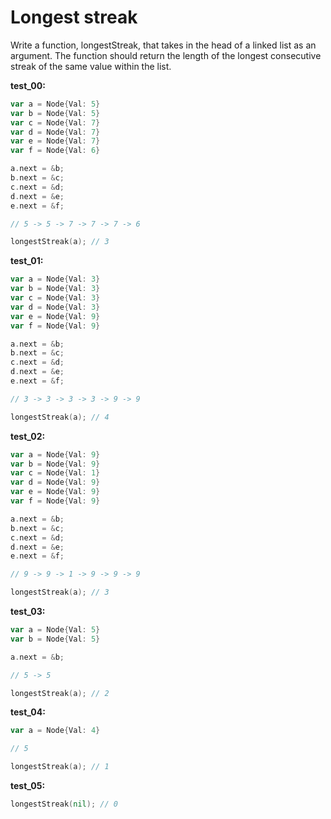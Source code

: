 # Longest streak

Write a function, longestStreak, that takes in the head of a linked list as an argument. The function should return the length of the longest consecutive streak of the same value within the list.

**test_00:**
```go
var a = Node{Val: 5}
var b = Node{Val: 5}
var c = Node{Val: 7}
var d = Node{Val: 7}
var e = Node{Val: 7}
var f = Node{Val: 6}

a.next = &b;
b.next = &c;
c.next = &d;
d.next = &e;
e.next = &f;

// 5 -> 5 -> 7 -> 7 -> 7 -> 6

longestStreak(a); // 3
```
**test_01:**
```go
var a = Node{Val: 3}
var b = Node{Val: 3}
var c = Node{Val: 3}
var d = Node{Val: 3}
var e = Node{Val: 9}
var f = Node{Val: 9}

a.next = &b;
b.next = &c;
c.next = &d;
d.next = &e;
e.next = &f;

// 3 -> 3 -> 3 -> 3 -> 9 -> 9

longestStreak(a); // 4
```
**test_02:**
```go
var a = Node{Val: 9}
var b = Node{Val: 9}
var c = Node{Val: 1}
var d = Node{Val: 9}
var e = Node{Val: 9}
var f = Node{Val: 9}

a.next = &b;
b.next = &c;
c.next = &d;
d.next = &e;
e.next = &f;

// 9 -> 9 -> 1 -> 9 -> 9 -> 9

longestStreak(a); // 3
```
**test_03:**
```go
var a = Node{Val: 5}
var b = Node{Val: 5}

a.next = &b;

// 5 -> 5

longestStreak(a); // 2
```
**test_04:**
```go
var a = Node{Val: 4}

// 5

longestStreak(a); // 1
```
**test_05:**
```go
longestStreak(nil); // 0
```